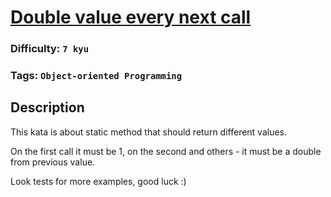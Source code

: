 # [Double value every next call](https://www.codewars.com/kata/632408defa1507004aa4f2b5)

### Difficulty: `7 kyu`

### Tags: `Object-oriented Programming`

## Description

This kata is about static method that should return different values.

On the first call it must be 1, on the second and others - it must be a double from previous value.

Look tests for more examples, good luck :)